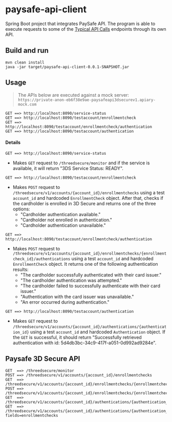 # paysafe-api-client

Spring Boot project that integrates PaySafe API. The program is able to execute requests to some of the [Typical API Calls](https://developer.paysafe.com/en/classic-apis/3ds/typical-api-calls/verify-that-the-service-is-accessible/) endpoints through its own API.

## Build and run

```console
mvn clean install
java -jar target/paysafe-api-client-0.0.1-SNAPSHOT.jar
```

## Usage

> The APIs below are executed against a mock server: `https://private-anon-eb6f38e9ae-paysafeapi3dsecurev1.apiary-mock.com`

```
GET ==> http://localhost:8090/service-status
GET ==> http://localhost:8090/testaccount/enrollmentcheck
GET ==> http://localhost:8090/testaccount/enrollmentcheck/authentication
GET ==> http://localhost:8090/testaccount/authentication
```

#### Details

```
GET ==> http://localhost:8090/service-status
```

- Makes `GET` request to `/threedsecure/monitor` and if the service is available, it will return "3DS Service Status: READY".

```
GET ==> http://localhost:8090/testaccount/enrollmentcheck
```

- Makes `POST` request to `/threedsecure/v1/accounts/{account_id}/enrollmentchecks` using a test `account_id` and hardcoded `EnrollmentCheck` object. After that, checks if  the cardholder is enrolled in 3D Secure and returns one of the three options:
  - "Cardholder authentication available."
  - "Cardholder not enrolled in authentication."
  - "Cardholder authentication unavailable."

```
GET ==> http://localhost:8090/testaccount/enrollmentcheck/authentication
```

- Makes `POST` request to `/threedsecure/v1/accounts/{account_id}/enrollmentchecks/{enrollmentcheck_id}/authentications` using a test `account_id` and hardcoded `EnrollmentCheck` object. It returns one of the following authentication results:
  - "The cardholder successfully authenticated with their card issuer."
  - "The cardholder authentication was attempted."
  - "The cardholder failed to successfully authenticate with their card issuer."
  - "Authentication with the card issuer was unavailable."
  - "An error occurred during authentication."

```
GET ==> http://localhost:8090/testaccount/authentication
```

- Makes `GET` request to `/threedsecure/v1/accounts/{account_id}/authentications/{authentication_id}` using a test `account_id` and hardcoded `Authentication` object. If the `GET` is successful, it should return "Successfully retrieved authentication with id: 5d4db3bc-34c9-417f-a051-0d992ad9284e".

## Paysafe 3D Secure API

```
GET  ==> /threedsecure/monitor
POST ==> /threedsecure/v1/accounts/{account_id}/enrollmentchecks
GET  ==> /threedsecure/v1/accounts/{account_id}/enrollmentchecks/{enrollmentcheck_id}
POST ==> /threedsecure/v1/accounts/{account_id}/enrollmentchecks/{enrollmentcheck_id}/authentications
GET  ==> /threedsecure/v1/accounts/{account_id}/authentications/{authentication_id}
GET  ==> /threedsecure/v1/accounts/{account_id}/authentications/{authentication_id}?fields=enrollmentchecks
```